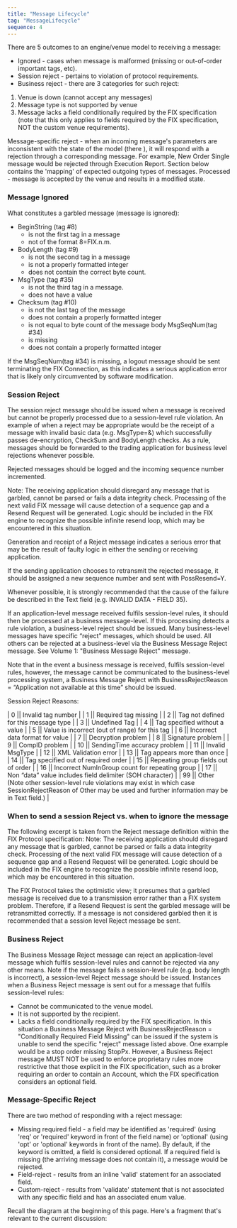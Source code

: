 ```yaml
---
title: "Message Lifecycle"
tag: "MessageLifecycle"
sequence: 4
---
```

There are 5 outcomes to an engine/venue model to receiving a message:
- Ignored - cases when message is malformed (missing or out-of-order important tags, etc).
- Session reject - pertains to violation of protocol requirements.
- Business reject - there are 3 categories for such reject: 
1. Venue is down (cannot accept any messages)
2. Message type is not supported by venue
3. Message lacks a field conditionally required by the FIX specification (note that this only applies to fields required by the FIX specification, NOT the custom venue requirements).

Message-specific reject - when an incoming message's parameters are inconsistent with the state of the model (there ), it will respond with a rejection through a corresponding message. For example, New Order Single message would be rejected through Execution Report. Section below contains the 'mapping' of expected outgoing types of messages.
Processed - message is accepted by the venue and results in a modified state.
### Message Ignored

What constitutes a garbled message (message is ignored):
- BeginString (tag #8) 
   - is not the first tag in a message
   - not of the format 8=FIX.n.m.
- BodyLength (tag #9) 
   - is not the second tag in a message 
   - is not a properly formatted integer 
   - does not contain the correct byte count.
- MsgType (tag #35) 
   - is not the third tag in a message.
   - does not have a value
- Checksum (tag #10) 
   - is not the last tag of the message 
   - does not contain a properly formatted integer
   - is not equal to byte count of the message body
MsgSeqNum(tag #34)
   - is missing 
   - does not contain a properly formatted integer
 
If the MsgSeqNum(tag #34) is missing, a logout message should be sent terminating the FIX Connection, as this indicates a serious application error that is likely only circumvented by software modification.

### Session Reject

The session reject message should be issued when a message is received but cannot be properly processed due to a session-level rule violation. An example of when a reject may be appropriate would be the receipt of a message with invalid basic data (e.g. MsgType=&) which successfully passes de-encryption, CheckSum and BodyLength checks. As a rule, messages should be forwarded to the trading application for business level rejections whenever possible.

Rejected messages should be logged and the incoming sequence number incremented.

Note: The receiving application should disregard any message that is garbled, cannot be parsed or fails a data integrity check. Processing of the next valid FIX message will cause detection of a sequence gap and a Resend Request will be generated. Logic should be included in the FIX engine to recognize the possible infinite resend loop, which may be encountered in this situation.

Generation and receipt of a Reject message indicates a serious error that may be the result of faulty logic in either the sending or receiving application.

If the sending application chooses to retransmit the rejected message, it should be assigned a new sequence number and sent with PossResend=Y.

Whenever possible, it is strongly recommended that the cause of the failure be described in the Text field (e.g. INVALID DATA - FIELD 35).

If an application-level message received fulfils session-level rules, it should then be processed at a business message-level. If this processing detects a rule violation, a business-level reject should be issued. Many business-level messages have specific “reject” messages, which should be used. All others can be rejected at a business-level via the Business Message Reject message. See Volume 1: "Business Message Reject" message.

Note that in the event a business message is received, fulfils session-level rules, however, the message cannot be communicated to the business-level processing system, a Business Message Reject with BusinessRejectReason = “Application not available at this time” should be issued.

Session Reject Reasons:

| 0 || Invalid tag number |
| 1 || Required tag missing |
| 2 || Tag not defined for this message type |
| 3 || Undefined Tag |
| 4 || Tag specified without a value |
| 5 || Value is incorrect (out of range) for this tag |
| 6 || Incorrect data format for value |
| 7 || Decryption problem |
| 8 || Signature problem |
| 9 || CompID problem | 
| 10 || SendingTime accuracy problem |
| 11 || Invalid MsgType |
| 12 || XML Validation error |
| 13 || Tag appears more than once |
| 14 || Tag specified out of required order |
| 15 || Repeating group fields out of order |
| 16 || Incorrect NumInGroup count for repeating group |
| 17 || Non “data” value includes field delimiter (SOH character) |
| 99 ||  Other (Note other session-level rule violations may exist in which case SessionRejectReason of Other may be used and further information may be in Text field.) |

### When to send a session Reject vs. when to ignore the message

The following excerpt is taken from the Reject message definition within the FIX Protocol specification:
Note: The receiving application should disregard any message that is garbled, cannot be parsed or fails a data integrity check. Processing of the next valid FIX message will cause detection of a sequence gap and a Resend Request will be generated. Logic should be included in the FIX engine to recognize the possible infinite resend loop, which may be encountered in this situation.

The FIX Protocol takes the optimistic view; it presumes that a garbled message is received due to a transmission error rather than a FIX system problem. Therefore, if a Resend Request is sent the garbled message will be retransmitted correctly. If a message is not considered garbled then it is recommended that a session level Reject message be sent.

### Business Reject

The Business Message Reject message can reject an application-level message which fulfils session-level rules and cannot be rejected via any other means. Note if the message fails a session-level rule (e.g. body length is incorrect), a session-level Reject message should be issued.
Instances when a Business Reject message is sent out for a message that fulfils session-level rules:
- Cannot be communicated to the venue model. 
- It is not supported by the recipient. 
- Lacks a field conditionally required by the FIX specification. In this situation a Business Message Reject with BusinessRejectReason = "Conditionally Required Field Missing" can be issued if the system is unable to send the specific "reject" message listed above. One example would be a stop order missing StopPx. However, a Business Reject message MUST NOT be used to enforce proprietary rules more restrictive that those explicit in the FIX specification, such as a broker requiring an order to contain an Account, which the FIX specification considers an optional field. 

### Message-Specific Reject

There are two method of responding with a reject message:
- Missing required field - a field may be identified as 'required' (using 'req' or 'required' keyword in front of the field name) or 'optional' (using 'opt' or 'optional' keywords in front of the name). By default, if the keyword is omitted, a field is considered optional. If a required field is missing (the arriving message does not contain it), a message would be rejected.
- Field-reject - results from an inline 'valid' statement for an associated field.
- Custom-reject - results from 'validate' statement that is not associated with any specific field and has an associated enum value.

Recall the diagram at the beginning of this page. Here's a fragment that's relevant to the current discussion:

